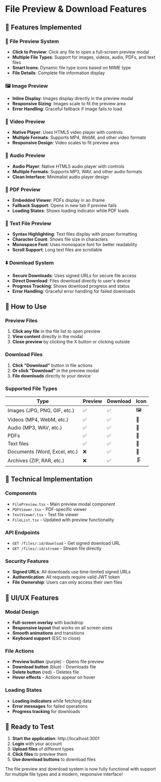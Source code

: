 # File Preview & Download Features

## 🎯 **Features Implemented**

### 📁 **File Preview System**

- **Click to Preview**: Click any file to open a full-screen preview modal
- **Multiple File Types**: Support for images, videos, audio, PDFs, and text files
- **Smart Icons**: Dynamic file type icons based on MIME type
- **File Details**: Complete file information display

### 🖼️ **Image Preview**

- **Inline Display**: Images display directly in the preview modal
- **Responsive Sizing**: Images scale to fit the preview area
- **Error Handling**: Graceful fallback if image fails to load

### 🎥 **Video Preview**

- **Native Player**: Uses HTML5 video player with controls
- **Multiple Formats**: Supports MP4, WebM, and other video formats
- **Responsive Design**: Video scales to fit preview area

### 🎵 **Audio Preview**

- **Audio Player**: Native HTML5 audio player with controls
- **Multiple Formats**: Supports MP3, WAV, and other audio formats
- **Clean Interface**: Minimalist audio player design

### 📄 **PDF Preview**

- **Embedded Viewer**: PDFs display in an iframe
- **Fallback Support**: Opens in new tab if preview fails
- **Loading States**: Shows loading indicator while PDF loads

### 📝 **Text File Preview**

- **Syntax Highlighting**: Text files display with proper formatting
- **Character Count**: Shows file size in characters
- **Monospace Font**: Uses monospace font for better readability
- **Scroll Support**: Long text files are scrollable

### ⬇️ **Download System**

- **Secure Downloads**: Uses signed URLs for secure file access
- **Direct Download**: Files download directly to user's device
- **Progress Tracking**: Shows download progress and status
- **Error Handling**: Graceful error handling for failed downloads

## 🚀 **How to Use**

### **Preview Files**

1. **Click any file** in the file list to open preview
2. **View content** directly in the modal
3. **Close preview** by clicking the X button or clicking outside

### **Download Files**

1. **Click "Download"** button in file actions
2. **Or click "Download"** in the preview modal
3. **File downloads** directly to your device

### **Supported File Types**

| Type                          | Preview | Download | Icon |
| ----------------------------- | ------- | -------- | ---- |
| Images (JPG, PNG, GIF, etc.)  | ✅      | ✅       | 🖼️   |
| Videos (MP4, WebM, etc.)      | ✅      | ✅       | 🎥   |
| Audio (MP3, WAV, etc.)        | ✅      | ✅       | 🎵   |
| PDFs                          | ✅      | ✅       | 📄   |
| Text files                    | ✅      | ✅       | 📝   |
| Documents (Word, Excel, etc.) | ❌      | ✅       | 📄   |
| Archives (ZIP, RAR, etc.)     | ❌      | ✅       | 🗜️   |

## 🔧 **Technical Implementation**

### **Components**

- `FilePreview.tsx` - Main preview modal component
- `PDFViewer.tsx` - PDF-specific viewer
- `TextViewer.tsx` - Text file viewer
- `FileList.tsx` - Updated with preview functionality

### **API Endpoints**

- `GET /files/:id/download` - Get signed download URL
- `GET /files/:id/stream` - Stream file directly

### **Security Features**

- **Signed URLs**: All downloads use time-limited signed URLs
- **Authentication**: All requests require valid JWT token
- **File Ownership**: Users can only access their own files

## 🎨 **UI/UX Features**

### **Modal Design**

- **Full-screen overlay** with backdrop
- **Responsive layout** that works on all screen sizes
- **Smooth animations** and transitions
- **Keyboard support** (ESC to close)

### **File Actions**

- **Preview button** (purple) - Opens file preview
- **Download button** (blue) - Downloads file
- **Delete button** (red) - Deletes file
- **Hover effects** - Actions appear on hover

### **Loading States**

- **Loading indicators** while fetching data
- **Error messages** for failed operations
- **Progress tracking** for downloads

## 🚀 **Ready to Test**

1. **Start the application**: http://localhost:3001
2. **Login** with your account
3. **Upload files** of different types
4. **Click files** to preview them
5. **Use download buttons** to download files

The file preview and download system is now fully functional with support for multiple file types and a modern, responsive interface!
